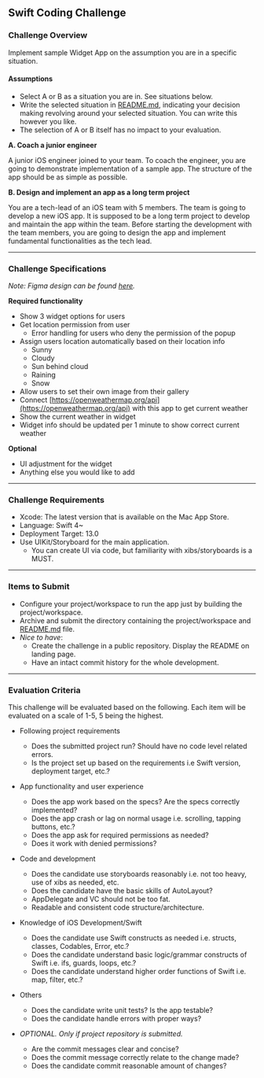 ## Swift Coding Challenge

### Challenge Overview
Implement sample Widget App on the assumption you are in a specific situation.
#### Assumptions

- Select A or B as a situation you are in. See situations below.
- Write the selected situation in [README.md](http://readme.md/), indicating your decision making revolving around your selected situation. You can write this however you like.
- The selection of A or B itself has no impact to your evaluation.

**A. Coach a junior engineer**

A junior iOS engineer joined to your team. To coach the engineer, you are going to demonstrate implementation of a sample app. The structure of the app should be as simple as possible.

**B. Design and implement an app as a long term project**

You are a tech-lead of an iOS team with 5 members. The team is going to develop a new iOS app. It is supposed to be a long term project to develop and maintain the app within the team. Before starting the development with the team members, you are going to design the app and implement fundamental functionalities as the tech lead.

---

### Challenge Specifications
*Note: Figma design can be found [here](https://www.figma.com/file/qoBm3ZzgNDk5VfyjC7nJxy/iOS-Engineer-Skill-Test---Widget).*

**Required functionality**
- Show 3 widget options for users
- Get location permission from user
    - Error handling for users who deny the permission of the popup
- Assign users location automatically based on their location info
    - Sunny
    - Cloudy
    - Sun behind cloud
    - Raining
    - Snow
- Allow users to set their own image from their gallery
- Connect [https://openweathermap.org/api](https://openweathermap.org/api) with this app to get current weather
- Show the current weather in widget
- Widget info should be updated per 1 minute to show correct current weather

**Optional**
- UI adjustment for the widget
- Anything else you would like to add

---

### Challenge Requirements
- Xcode: The latest version that is available on the Mac App Store.
- Language: Swift 4~
- Deployment Target: 13.0
- Use UIKit/Storyboard for the main application.
  - You can create UI via code, but familiarity with xibs/storyboards is a MUST.

---

### Items to Submit
- Configure your project/workspace to run the app just by building the project/workspace.
- Archive and submit the directory containing the project/workspace and [README.md](http://readme.md/) file.
- *Nice to have*:
  - Create the challenge in a public repository. Display the README on landing page.
  - Have an intact commit history for the whole development.

---

### Evaluation Criteria
This challenge will be evaluated based on the following. Each item will be evaluated on a scale of 1-5, 5 being the highest.
- Following project requirements
  - Does the submitted project run? Should have no code level related errors.
  - Is the project set up based on the requirements i.e Swift version, deployment target, etc.?

- App functionality and user experience
  - Does the app work based on the specs? Are the specs correctly implemented?
  - Does the app crash or lag on normal usage i.e. scrolling, tapping buttons, etc.? 
  - Does the app ask for required permissions as needed?
  - Does it work with denied permissions?
  
- Code and development
  - Does the candidate use storyboards reasonably i.e. not too heavy, use of xibs as needed, etc.
  - Does the candidate have the basic skills of AutoLayout?
  - AppDelegate and VC should not be too fat.
  - Readable and consistent code structure/architecture.
        
- Knowledge of iOS Development/Swift
  - Does the candidate use Swift constructs as needed i.e. structs, classes, Codables, Error, etc.?
  - Does the candidate understand basic logic/grammar constructs of Swift i.e. ifs, guards, loops, etc.?
  - Does the candidate understand higher order functions of Swift i.e. map, filter, etc.?

- Others
  - Does the candidate write unit tests? Is the app testable?
  - Does the candidate handle errors with proper ways?

- *OPTIONAL. Only if project repository is submitted.*
  - Are the commit messages clear and concise?
  - Does the commit message correctly relate to the change made?
  - Does the candidate commit reasonable amount of changes?
